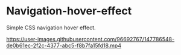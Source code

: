 # Navigation-hover-effect
Simple CSS navigation hover effect.

https://user-images.githubusercontent.com/96692767/147786548-de0b61ec-2f2c-4377-abc5-f8b7fa15fd18.mp4

